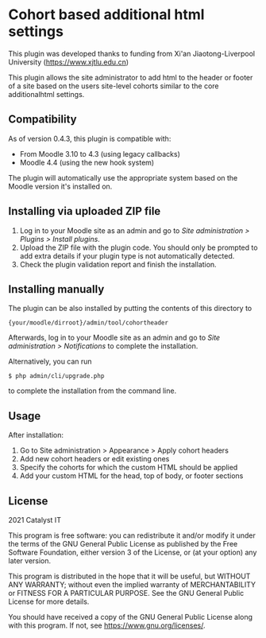 # Cohort based additional html settings #

This plugin was developed thanks to funding from Xi'an Jiaotong-Liverpool University (https://www.xjtlu.edu.cn)

This plugin allows the site administrator to add html to the header or footer of a site based on the users site-level cohorts similar to the core additionalhtml settings.

## Compatibility ##

As of version 0.4.3, this plugin is compatible with:
- From Moodle 3.10 to 4.3 (using legacy callbacks)
- Moodle 4.4 (using the new hook system)

The plugin will automatically use the appropriate system based on the Moodle version it's installed on.

## Installing via uploaded ZIP file ##

1. Log in to your Moodle site as an admin and go to _Site administration >
   Plugins > Install plugins_.
2. Upload the ZIP file with the plugin code. You should only be prompted to add
   extra details if your plugin type is not automatically detected.
3. Check the plugin validation report and finish the installation.

## Installing manually ##

The plugin can be also installed by putting the contents of this directory to

    {your/moodle/dirroot}/admin/tool/cohortheader

Afterwards, log in to your Moodle site as an admin and go to _Site administration >
Notifications_ to complete the installation.

Alternatively, you can run

    $ php admin/cli/upgrade.php

to complete the installation from the command line.

## Usage ##

After installation:

1. Go to Site administration > Appearance > Apply cohort headers
2. Add new cohort headers or edit existing ones
3. Specify the cohorts for which the custom HTML should be applied
4. Add your custom HTML for the head, top of body, or footer sections

## License ##

2021 Catalyst IT

This program is free software: you can redistribute it and/or modify it under
the terms of the GNU General Public License as published by the Free Software
Foundation, either version 3 of the License, or (at your option) any later
version.

This program is distributed in the hope that it will be useful, but WITHOUT ANY
WARRANTY; without even the implied warranty of MERCHANTABILITY or FITNESS FOR A
PARTICULAR PURPOSE.  See the GNU General Public License for more details.

You should have received a copy of the GNU General Public License along with
this program.  If not, see <https://www.gnu.org/licenses/>.